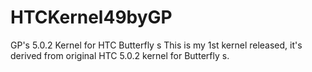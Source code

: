 # HTCKernel49byGP
GP's 5.0.2 Kernel for HTC Butterfly s
This is my 1st kernel released, it's derived from original HTC  5.0.2 kernel for Butterfly s.
